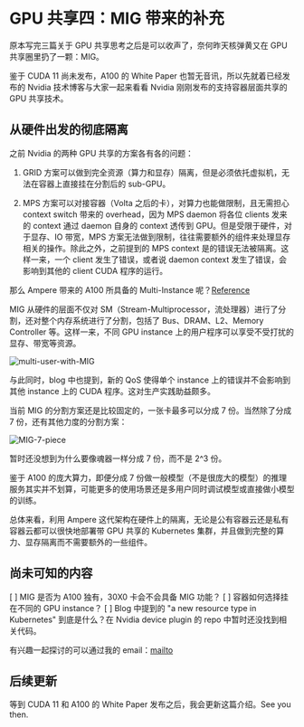 # GPU 共享四：MIG 带来的补充

原本写完三篇关于 GPU 共享思考之后是可以收声了，奈何昨天核弹黄又在 GPU 共享圈里扔了一颗：MIG。

鉴于 CUDA 11 尚未发布，A100 的 White Paper 也暂无音讯，所以先就着已经发布的 Nvidia 技术博客与大家一起来看看 Nvidia 刚刚发布的支持容器层面共享的 GPU 共享技术。

## 从硬件出发的彻底隔离

之前 Nvidia 的两种 GPU 共享的方案各有各的问题：

1. GRID 方案可以做到完全资源（算力和显存）隔离，但是必须依托虚拟机，无法在容器上直接挂在分割后的 sub-GPU。

2. MPS 方案可以对接容器（Volta 之后的卡），对算力也能做限制，且无需担心 context switch 带来的 overhead，因为 MPS daemon 将各位 clients 发来的 context 通过 daemon 自身的 context 透传到 GPU。但是受限于硬件，对于显存、IO 带宽，MPS 方案无法做到限制，往往需要额外的组件来处理显存相关的操作。除此之外，之前提到的 MPS context 是的错误无法被隔离。这样一来，一个 client 发生了错误，或者说 daemon context 发生了错误，会影响到其他的 client CUDA 程序的运行。

那么 Ampere 带来的 A100 所具备的 Multi-Instance 呢？[Reference](https://devblogs.nvidia.com/nvidia-ampere-architecture-in-depth/)

MIG 从硬件的层面不仅对 SM（Stream-Multiprocessor，流处理器）进行了分割，还对整个内存系统进行了分割，包括了 Bus、DRAM、L2、Memory Controller 等。这样一来，不同 GPU instance 上的用户程序可以享受不受打扰的显存、带宽等资源。

![multi-user-with-MIG](https://devblogs.nvidia.com/wp-content/uploads/2020/05/CSP-multi-user-with-MIG-1.png)

与此同时，blog 中也提到，新的 QoS 使得单个 instance 上的错误并不会影响到其他 instance 上的 CUDA 程序。这对生产实践助益颇多。

当前 MIG 的分割方案还是比较固定的，一张卡最多可以分成 7 份。当然除了分成 7 份，还有其他力度的分割方案：

![MIG-7-piece](https://blogs.nvidia.com/wp-content/uploads/2020/05/MIG-table-FINAL-x1280.png)

暂时还没想到为什么要像魂器一样分成 7 份，而不是 2^3 份。

鉴于 A100 的庞大算力，即便分成 7 份做一般模型（不是很庞大的模型）的推理服务其实并不划算，可能更多的使用场景还是多用户同时调试模型或直接做小模型的训练。

总体来看，利用 Ampere 这代架构在硬件上的隔离，无论是公有容器云还是私有容器云都可以很快地部署带 GPU 共享的 Kubernetes 集群，并且做到完整的算力、显存隔离而不需要额外的一些组件。

## 尚未可知的内容

[ ] MIG 是否为 A100 独有，30X0 卡会不会具备 MIG 功能？
[ ] 容器如何选择挂在不同的 GPU instance？
[ ] Blog 中提到的 "a new resource type in Kubernetes" 到底是什么？在 Nvidia device plugin 的 repo 中暂时还没找到相关代码。

有兴趣一起探讨的可以通过我的 email：[mailto](mailto:zw199006@gmail.com)

## 后续更新

等到 CUDA 11 和 A100 的 White Paper 发布之后，我会更新这篇介绍。See you then.

